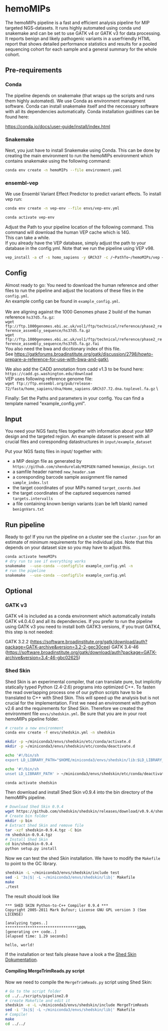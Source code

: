 # hemoMIPs

The hemoMIPs pipeline is a fast and efficient analysis pipeline for MIP targeted NGS-datasets. It runs highly automated using conda und snakemake and can be set to use GATK v4 or GATK v3 for data processing. It reports benign and likely pathogenic variants in a userfriendly HTML report that shows detailed performance statistics and results for a pooled sequencing cohort for each sample and a general summary for the whole cohort.

## Pre-requirements

### Conda

The pipeline depends on snakemake (that wraps up the scripts and runs them highly automated). We use Conda as environment managment software. Conda can install snakemake itself and the neccessary software with all its dependencies automatically. Conda installation guidlines can be found here:

https://conda.io/docs/user-guide/install/index.html

### Snakemake

Next, you just have to install Snakemake using Conda. This can be done by creating the main environment to run the hemoMIPs environment which contains snakemake using the following command:

```bash
conda env create -n hemoMIPs --file environment.yaml
```

### ensembl-vep

We use Ensembl Variant Effect Predictor to predict variant effects. To install vep run:

```bash
conda env create -n vep-env --file envs/vep-env.yml

conda activate vep-env
```
Adjust the Path to your pipeline location of the following command. This command will download the human VEP cache which is 14G.  \
This can take a while. \
If you already have the VEP database, simply adjust the path to your database in the config.yml. Note that we run the pipeline using VEP v98.


```bash
vep_install -a cf -s homo_sapiens -y GRCh37 -c /~PathTo~/hemoMIPs/vep –CONVERT
```



## Config

Almost ready to go:
You need to download the human reference and other files to run the pipeline and adjust the locations of these files in the `config.yml`.\
An example config can be found in `example_config.yml`. \
 \
We are aligning against the 1000 Genomes phase 2 build of the human reference `hs37d5.fa.gz`: \
`wget ftp://ftp.1000genomes.ebi.ac.uk/vol1/ftp/technical/reference/phase2_reference_assembly_sequence/hs37d5.fa.gz` \
`wget ftp://ftp.1000genomes.ebi.ac.uk/vol1/ftp/technical/reference/phase2_reference_assembly_sequence/hs37d5.fa.gz.fai` \
You also need the bwa and dicctionary index of this file. \
See https://gatkforums.broadinstitute.org/gatk/discussion/2798/howto-prepare-a-reference-for-use-with-bwa-and-gatk\

We also add the CADD annotation from cadd v1.3 to be found here: \
`https://cadd.gs.washington.edu/download` \
VEP uses following reference genome file: \
`wget ftp://ftp.ensembl.org/pub/release-72/fasta/homo_sapiens/dna/Homo_sapiens.GRCh37.72.dna.toplevel.fa.gz` \

Finally: Set the Paths and parameters in your config. You can find a template named "example_config.yml".

## Input
You need your NGS fastq files together with information about your MIP design and the targeted region. An example dataset is present with all crucial files and coresponding datastructures in `input/example_dataset`

Put your NGS fastq files in input/ together with:
- a MIP design file as generated by `https://github.com/shendurelab/MIPGEN` named `hemomips_design.txt`
- a samfile header named `new_header.sam`
- a coresponding barcode sample assignment file named `sample_index.lst`
- the target coordinates of your MIPs named `target_coords.bed`
- the target coordinates of the captured sequences named `targets.intervalls`
- a file containing known benign variants (can be left blank) named `benignVars.txt`


## Run pipeline

Ready to go! If you run the pipeline on a cluster see the `cluster.json` for an estimate of minimum requirements for the individual jobs. Note that this depends on your dataset size so you may have to adjust this.

```bash
conda activate hemoMIPs
# dry run to see if everything works
snakemake  --use-conda --configfile example_config.yml -n
# run the pipeline
snakemake  --use-conda --configfile example_config.yml
```





## Optional

### GATK v3

GATK v4 is included as a conda environment which automatically installs GATK v4.0.4.0 and all its dependencies.
If you prefer to run the pipeline using GATK v3 you need to install both GATK3 versions, if you trust GATK4, this step is not needed:

GATK 3.2.2 (https://software.broadinstitute.org/gatk/download/auth?package=GATK-archive&version=3.2-2-gec30cee)
GATK 3.4-46 (https://software.broadinstitute.org/gatk/download/auth?package=GATK-archive&version=3.4-46-gbc02625)


### Shed Skin

Shed Skin is an experimental compiler, that can translate pure, but implicitly statically typed Python (2.4-2.6) programs into optimized C++. To fasten the read overlapping process one of our python scripts have to be translated to C++ with Shed Skin.
This will speed up the analysis but is not crucial for the implementation.
First we need an environment with python v2.6 and the requirements for Shed Skin. Therefore we created the environment file `envs/shedskin.yml`. Be sure that you are in your root hemoMIPs pipeline folder.

```bash
# create a new environment
conda env create -f envs/shedskin.yml -n shedskin

mkdir -p ~/miniconda3/envs/shedskin/etc/conda/activate.d
mkdir -p ~/miniconda3/envs/shedskin/etc/conda/deactivate.d

echo '#!/bin/sh
export LD_LIBRARY_PATH="$HOME/miniconda3/envs/shedskin/lib:$LD_LIBRARY_PATH"' > ~/miniconda3/envs/shedskin/etc/conda/activate.d/env_vars.sh

echo '#!/bin/sh
unset LD_LIBRARY_PATH' > ~/miniconda3/envs/shedskin/etc/conda/deactivate.d/env_vars.sh

conda activate shedskin
```
Then download and install Shed Skin v0.9.4 into the bin directory of the hemoMIPs pipeline.

```bash
# Download Shed Skin 0.9.4
wget https://github.com/shedskin/shedskin/releases/download/v0.9.4/shedskin-0.9.4.tgz
# Create bin folder
mkdir -p bin
# Extract Shed Skin and remove file
tar -xzf shedskin-0.9.4.tgz -C bin
rm shedskin-0.9.4.tgz
# Install Shed Skin
cd bin/shedskin-0.9.4
python setup.py install
```
Now we can test the shed Skin installation. We have to modify the `Makefile` to point to the GC library.
```bash
shedskin -L ~/miniconda3/envs/shedskin/include test
sed -i '3s|$| -L ~/miniconda3/envs/shedskin/lib|' Makefile
make
./test
```
The result should look like
```
*** SHED SKIN Python-to-C++ Compiler 0.9.4 ***
Copyright 2005-2011 Mark Dufour; License GNU GPL version 3 (See LICENSE)

[analyzing types..]
********************************100%
[generating c++ code..]
[elapsed time: 1.29 seconds]

hello, world!
```
If the installation or test fails please have a look a the [Shed Skin Dokumentation](https://shedskin.readthedocs.io/en/latest/).

#### Compiling MergeTrimReads.py script

Now we need to compile the `MergeTrimReads.py` script using Shed Skin:

```bash
# Go to the script folder
cd ../../scripts/pipeline2.0
# create Makefile and edit it
shedskin -e -L ~/miniconda3/envs/shedskin/include MergeTrimReads
sed -i '3s|$| -L ~/miniconda3/envs/shedskin/lib|' Makefile
# Compile!
make
cd ../../
```

